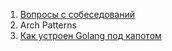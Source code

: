 1. [Вопросы с собеседований](interviews-questions/start-page.md)
2. Arch Patterns
3. [Как устроен Golang под капотом](how-golang-works/start-page.md)